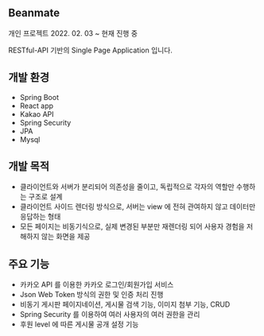 ## Beanmate
개인 프로젝트 2022. 02. 03 ~ 현재 진행 중


RESTful-API 기반의 Single Page Application 입니다.

## 개발 환경
- Spring Boot
- React app
- Kakao API
- Spring Security
- JPA
- Mysql

## 개발 목적
- 클라이언트와 서버가 분리되어 의존성을 줄이고, 독립적으로 각자의 역할만 수행하는 구조로 설계
- 클라이언트 사이드 렌더링 방식으로, 서버는 view 에 전혀 관여하지 않고 데이터만 응답하는 형태
- 모든 페이지는 비동기식으로, 실제 변경된 부분만 재렌더링 되어 사용자 경험을 저해하지 않는 화면을 제공

## 주요 기능
- 카카오 API 를 이용한 카카오 로그인/회원가입 서비스
- Json Web Token 방식의 권한 및 인증 처리 진행
- 비동기 게시판 페이지네이션, 게시물 검색 기능, 이미지 첨부 기능, CRUD
- Spring Security 를 이용하여 여러 사용자의 여러 권한을 관리
- 후원 level 에 따른 게시물 공개 설정 기능
